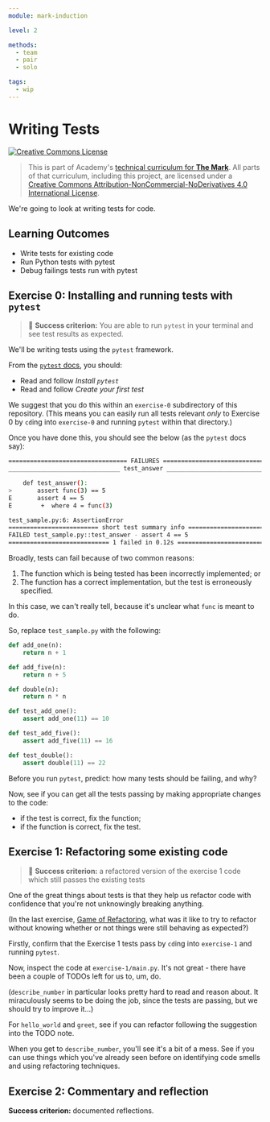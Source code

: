 ```yaml
---
module: mark-induction

level: 2

methods:
  - team
  - pair
  - solo

tags:
  - wip
---
```


# Writing Tests

<a rel="license" href="http://creativecommons.org/licenses/by-nc-nd/4.0/"><img alt="Creative Commons License" style="border-width:0" src="https://i.creativecommons.org/l/by-nc-nd/4.0/88x31.png" /></a>

> This is part of Academy's [technical curriculum for **The Mark**](https://github.com/WeAreAcademy/curriculum-mark). All parts of that curriculum, including this project, are licensed under a <a rel="license" href="http://creativecommons.org/licenses/by-nc-nd/4.0/">Creative Commons Attribution-NonCommercial-NoDerivatives 4.0 International License</a>.

We're going to look at writing tests for code.

## Learning Outcomes

- Write tests for existing code
- Run Python tests with pytest
- Debug failings tests run with pytest

## Exercise 0: Installing and running tests with `pytest`

> 🎯 **Success criterion:** You are able to run `pytest` in your terminal and see test results as expected.

We'll be writing tests using the `pytest` framework.

From the [`pytest` docs](https://docs.pytest.org/en/stable/getting-started.html), you should:

- Read and follow _Install `pytest`_
- Read and follow _Create your first test_

We suggest that you do this within an `exercise-0` subdirectory of this repository. (This means you can easily run all tests relevant _only_ to Exercise 0 by `cd`ing into `exercise-0` and running `pytest` within that directory.)

Once you have done this, you should see the below (as the `pytest` docs say):

```bash
================================= FAILURES =================================
_______________________________ test_answer ________________________________

    def test_answer():
>       assert func(3) == 5
E       assert 4 == 5
E        +  where 4 = func(3)

test_sample.py:6: AssertionError
========================= short test summary info ==========================
FAILED test_sample.py::test_answer - assert 4 == 5
============================ 1 failed in 0.12s =============================
```

Broadly, tests can fail because of two common reasons:

1. The function which is being tested has been incorrectly implemented; or
2. The function has a correct implementation, but the test is erroneously specified.

In this case, we can't really tell, because it's unclear what `func` is meant to do.

So, replace `test_sample.py` with the following:

```py
def add_one(n):
    return n + 1

def add_five(n):
    return n + 5

def double(n):
    return n * n

def test_add_one():
    assert add_one(11) == 10

def test_add_five():
    assert add_five(11) == 16

def test_double():
    assert double(11) == 22
```

Before you run `pytest`, predict: how many tests should be failing, and why?

Now, see if you can get all the tests passing by making appropriate changes to the code:

- if the test is correct, fix the function;
- if the function is correct, fix the test.

## Exercise 1: Refactoring some existing code

> 🎯 **Success criterion:** a refactored version of the exercise 1 code which still passes the existing tests

One of the great things about tests is that they help us refactor code with confidence that you're not unknowingly breaking anything.

(In the last exercise, [Game of Refactoring](https://github.com/WeAreAcademy/mark-induction-proj--game-of-refactoring), what was it like to try to refactor without knowing whether or not things were still behaving as expected?)

Firstly, confirm that the Exercise 1 tests pass by `cd`ing into `exercise-1` and running `pytest`.

Now, inspect the code at `exercise-1/main.py`. It's not great - there have been a couple of TODOs left for us to, um, do.

(`describe_number` in particular looks pretty hard to read and reason about. It miraculously seems to be doing the job, since the tests are passing, but we should try to improve it...)

For `hello_world` and `greet`, see if you can refactor following the suggestion into the TODO note.

When you get to `describe_number`, you'll see it's a bit of a mess. See if you can use things which you've already seen before on identifying code smells and using refactoring techniques.

## Exercise 2: Commentary and reflection

**Success criterion:** documented reflections.
